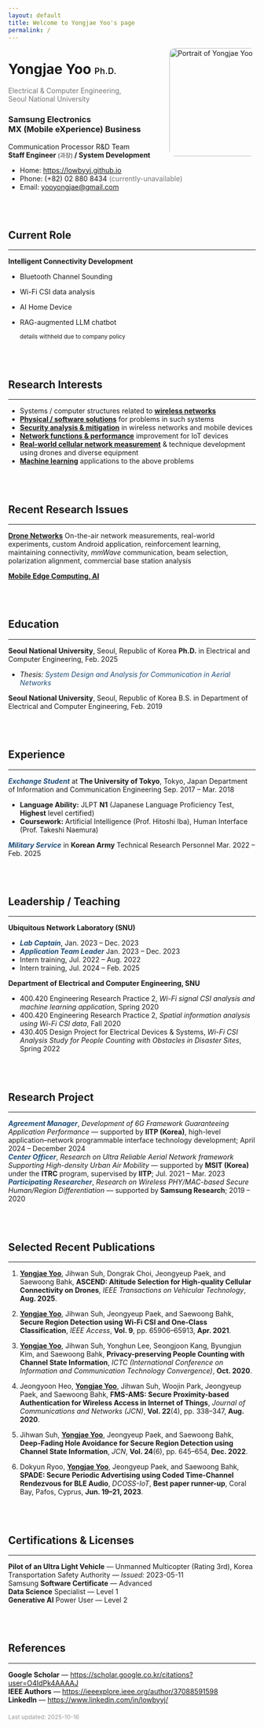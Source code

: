 ```yaml
---
layout: default
title: Welcome to Yongjae Yoo's page
permalink: /
---
```


<img
  src="{{ '/assets/images/yj-portrait.jpg' | relative_url }}"
  alt="Portrait of Yongjae Yoo"
  style="float:right;width:220px;max-width:35%;height:auto;border-radius:12px;margin:0 0 1rem 1rem;object-fit:cover;aspect-ratio:2/3"
  width="1120" height="1680"
  loading="lazy" decoding="async" fetchpriority="low"
/>

# Yongjae Yoo <span style="font-size:.6em; font-weight:600; letter-spacing:.02em;">Ph.D.</span>
<span style="color:#777;">Electrical &amp; Computer Engineering,<br>Seoul National University</span>

### Samsung Electronics <br> MX (Mobile eXperience) Business
Communication Processor R&amp;D Team  
**Staff Engineer <span style="font-size:.85em;color:#777;">(과장)</span> / System Development**

- Home: <https://lowbyyj.github.io>
- Phone: (+82) 02 880 8434 <span style="color:#777;">(currently-unavailable)</span>
- Email: <yooyongjae@gmail.com>

<div style="clear:both"></div>

<br>
<br>

## Current Role
---
**Intelligent Connectivity Development**

- Bluetooth Channel Sounding
- Wi-Fi CSI data analysis
- AI Home Device
- RAG-augmented LLM chatbot

  <sub>details withheld due to company policy</sub>

<br>
<br>

## Research Interests
---
- Systems / computer structures related to <u>**wireless networks**</u>
- <u>**Physical / software solutions**</u> for problems in such systems
- <u>**Security analysis &amp; mitigation**</u> in wireless networks and mobile devices
- <u>**Network functions &amp; performance**</u> improvement for IoT devices
- <u>**Real-world cellular network measurement**</u> &amp; technique development using drones and diverse equipment
- <u>**Machine learning**</u> applications to the above problems

<br>
<br>

## Recent Research Issues
---
<u>**Drone Networks**</u>
On-the-air network measurements, real-world experiments, custom Android application, reinforcement learning, maintaining connectivity, *mmWave* communication, beam selection, polarization alignment, commercial base station analysis

<u>**Mobile Edge Computing, AI**</u>

<br>
<br>

## Education
---
**Seoul National University**, Seoul, Republic of Korea
**Ph.D.** in Electrical and Computer Engineering, Feb. 2025
- *Thesis:* <span style="color:#1f4e79; font-style:italic;">System Design and Analysis for Communication in Aerial Networks</span>

**Seoul National University**, Seoul, Republic of Korea
B.S. in Department of Electrical and Computer Engineering, Feb. 2019

<br>
<br>

## Experience
---
<span style="color:#1f4e79; font-style:italic;">**Exchange Student**</span> at **The University of Tokyo**, Tokyo, Japan
Department of Information and Communication Engineering
Sep. 2017 – Mar. 2018
- **Language Ability:** JLPT **N1** (Japanese Language Proficiency Test, **Highest** level certified)
- **Coursework:** Artificial Intelligence (Prof. Hitoshi Iba), Human Interface (Prof. Takeshi Naemura)

<span style="color:#1f4e79; font-style:italic;">**Military Service**</span> in **Korean Army**
Technical Research Personnel
Mar. 2022 – Feb. 2025

<br>
<br>

## Leadership / Teaching
---
**Ubiquitous Network Laboratory (SNU)**
- <span style="color:#1f4e79; font-style:italic;">**Lab Captain**</span>, Jan. 2023 – Dec. 2023
- <span style="color:#1f4e79; font-style:italic;">**Application Team Leader**</span> Jan. 2023 – Dec. 2023
- Intern training, Jul. 2022 – Aug. 2022
- Intern training, Jul. 2024 – Feb. 2025

**Department of Electrical and Computer Engineering, SNU**
- 400.420 Engineering Research Practice 2, *Wi-Fi signal CSI analysis and machine learning application*, Spring 2020
- 400.420 Engineering Research Practice 2, *Spatial information analysis using Wi-Fi CSI data*, Fall 2020
- 430.405 Design Project for Electrical Devices & Systems, *Wi-Fi CSI Analysis Study for People Counting with Obstacles in Disaster Sites*, Spring 2022

<br>
<br>

## Research Project
---
<span style="color:#1f4e79; font-style:italic;">**Agreement Manager**</span>, *Development of 6G Framework Guaranteeing Application Performance* — supported by **IITP (Korea)**, high-level application–network programmable interface technology development; April 2024 – December 2024  
<span style="color:#1f4e79; font-style:italic;">**Center Officer**</span>, *Research on Ultra Reliable Aerial Network framework Supporting High-density Urban Air Mobility* — supported by **MSIT (Korea)** under the **ITRC** program, supervised by **IITP**; Jul. 2021 – Mar. 2023  
<span style="color:#1f4e79; font-style:italic;">**Participating Researcher**</span>, *Research on Wireless PHY/MAC-based Secure Human/Region Differentiation* — supported by **Samsung Research**; 2019 – 2020

<br>
<br>

## Selected Recent Publications
---
1. <u>**Yongjae Yoo**</u>, Jihwan Suh, Dongrak Choi, Jeongyeup Paek, and Saewoong Bahk, **ASCEND: Altitude Selection for High-quality Cellular Connectivity on Drones**, *IEEE Transactions on Vehicular Technology*, **Aug. 2025**.

2. <u>**Yongjae Yoo**</u>, Jihwan Suh, Jeongyeup Paek, and Saewoong Bahk, **Secure Region Detection using Wi-Fi CSI and One-Class Classification**, *IEEE Access*, **Vol. 9**, pp. 65906–65913, **Apr. 2021**.

3. <u>**Yongjae Yoo**</u>, Jihwan Suh, Yonghun Lee, Seongjoon Kang, Byungjun Kim, and Saewoong Bahk, **Privacy-preserving People Counting with Channel State Information**, *ICTC (International Conference on Information and Communication Technology Convergence)*, **Oct. 2020**.

4. Jeongyoon Heo, <u>**Yongjae Yoo**</u>, Jihwan Suh, Woojin Park, Jeongyeup Paek, and Saewoong Bahk, **FMS-AMS: Secure Proximity-based Authentication for Wireless Access in Internet of Things**, *Journal of Communications and Networks (JCN)*, **Vol. 22**(4), pp. 338–347, **Aug. 2020**.

5. Jihwan Suh, <u>**Yongjae Yoo**</u>, Jeongyeup Paek, and Saewoong Bahk, **Deep-Fading Hole Avoidance for Secure Region Detection using Channel State Information**, *JCN*, **Vol. 24**(6), pp. 645–654, **Dec. 2022**.

6. Dokyun Ryoo, <u>**Yongjae Yoo**</u>, Jeongyeup Paek, and Saewoong Bahk, **SPADE: Secure Periodic Advertising using Coded Time-Channel Rendezvous for BLE Audio**, *DCOSS-IoT*, **Best paper runner-up**, Coral Bay, Pafos, Cyprus, **Jun. 19–21, 2023**.

<br>
<br>

## Certifications &amp; Licenses
---
**Pilot of an Ultra Light Vehicle** — Unmanned Multicopter (Rating 3rd), Korea Transportation Safety Authority — *Issued:* 2023-05-11  
Samsung **Software Certificate** — Advanced  
**Data Science** Specialist — Level 1  
**Generative AI** Power User — Level 2  

<br>
<br>

## References
---
**Google Scholar** — <https://scholar.google.co.kr/citations?user=O4IdPk4AAAAJ>  
**IEEE Authors** — <https://ieeexplore.ieee.org/author/37088591598>  
**LinkedIn** — <https://www.linkedin.com/in/lowbyyj/>  

<div style="margin-top:1.2rem; font-size:.85em; color:#999;">Last updated: 2025-10-16</div>

